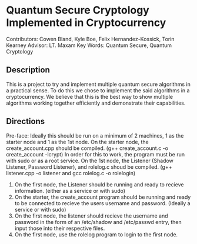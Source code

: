 # Quantum Secure Cryptology Implemented in Cryptocurrency

Contributors: Cowen Bland, Kyle Boe, Felix Hernandez-Kossick, Torin Kearney
Advisor: LT. Maxam
Key Words: Quantum Secure, Quantum Cryptology

## Description
This is a project to try and implement multiple quantum secure algorithms in a practical sense. To do this we chose to implement the said
algorithms in a cryptocurrency. We believe that this is the best way to show multiple algorithms working together efficiently and demonstrate
their capabilities.

## Directions
Pre-face: Ideally this should be run on a minimum of 2 machines, 1 as the starter node and 1 as the 1st node.
On the starter node, the create_account.cpp should be compiled. (g++ create_account.c -o create_account -lcrypt) In order for this to work, the program must be run with sudo or as a root service.
On the 1st node, the Listener (Shadow Listener, Password Listener), and rolelog.c shoud be compiled. (g++ listener.cpp -o listener and gcc rolelog.c -o rolelogin)

1. On the first node, the Listener should be running and ready to recieve information. (either as a service or with sudo)
2. On the starter, the create_account program should be running and ready to be connected to recieve the users username and password. (Ideally a service or with sudo)
3. On the first node, the listener should recieve the username and password in the form of an /etc/shadow and /etc/passwd entry, then input those into their respective files.
4. On the first node, use the rolelog program to login to the first node.
